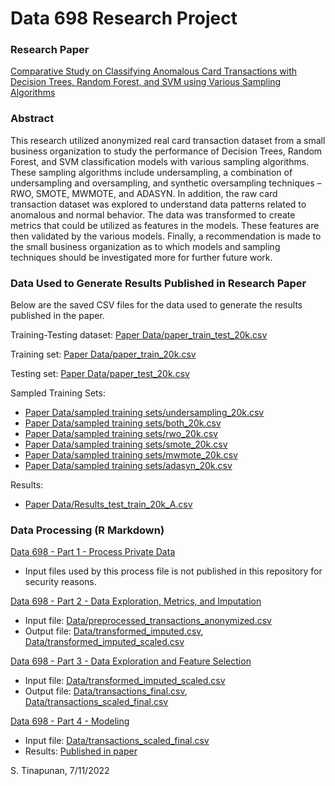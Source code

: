 # Data 698 Research Project

### Research Paper
[Comparative Study on Classifying Anomalous Card Transactions with Decision Trees, Random Forest, and SVM using Various Sampling Algorithms](https://github.com/Shetura36/Data698/blob/main/Data%20698%20Research%20Paper.pdf)

### Abstract
This research utilized anonymized real card transaction dataset from a small business organization to study the performance of Decision Trees, Random Forest, and SVM classification models with various sampling algorithms. These sampling algorithms include undersampling, a combination of undersampling and oversampling, and synthetic oversampling techniques – RWO, SMOTE, MWMOTE, and ADASYN. In addition, the raw card transaction dataset was explored to understand data patterns related to anomalous and normal behavior. The data was transformed to create metrics that could be utilized as features in the models. These features are then validated by the various models. Finally, a recommendation is made to the small business organization as to which models and sampling techniques should be investigated more for further future work.

### Data Used to Generate Results Published in Research Paper

Below are the saved CSV files for the data used to generate the results published in the paper. 

Training-Testing dataset: [Paper Data/paper_train_test_20k.csv](https://github.com/Shetura36/Data698/blob/main/Paper%20Data/paper_train_test_20k.csv)

Training set: [Paper Data/paper_train_20k.csv](https://github.com/Shetura36/Data698/blob/main/Paper%20Data/paper_train_20k.csv)

Testing set: [Paper Data/paper_test_20k.csv](https://github.com/Shetura36/Data698/blob/main/Paper%20Data/paper_test_20k.csv)

Sampled Training Sets: 
- [Paper Data/sampled training sets/undersampling_20k.csv](https://github.com/Shetura36/Data698/blob/main/Paper%20Data/sampled%20training%20sets/undersampling_20k.csv)
- [Paper Data/sampled training sets/both_20k.csv](https://github.com/Shetura36/Data698/blob/main/Paper%20Data/sampled%20training%20sets/both_20k.csv)
- [Paper Data/sampled training sets/rwo_20k.csv](https://github.com/Shetura36/Data698/blob/main/Paper%20Data/sampled%20training%20sets/rwo_20k.csv)
- [Paper Data/sampled training sets/smote_20k.csv](https://github.com/Shetura36/Data698/blob/main/Paper%20Data/sampled%20training%20sets/smote_20k.csv)
- [Paper Data/sampled training sets/mwmote_20k.csv](https://github.com/Shetura36/Data698/blob/main/Paper%20Data/sampled%20training%20sets/mwmote_20k.csv)
- [Paper Data/sampled training sets/adasyn_20k.csv](https://github.com/Shetura36/Data698/blob/main/Paper%20Data/sampled%20training%20sets/adasyn_20k.csv)

Results:
- [Paper Data/Results_test_train_20k_A.csv](https://github.com/Shetura36/Data698/blob/main/Paper%20Data/report%20of%20results/Results_test_train_20k_A.xlsx)

### Data Processing (R Markdown)

[Data 698 - Part 1 - Process Private Data](https://github.com/Shetura36/Data698/blob/main/Data%20698%20-%20Part%201%20-%20Process%20Private%20Data.Rmd)
- Input files used by this process file is not published in this repository for security reasons.

[Data 698 - Part 2 - Data Exploration, Metrics, and Imputation](https://github.com/Shetura36/Data698/blob/main/Data%20698%20-%20Part%202%20-%20Data%20Exploration%2C%20Metrics%2C%20and%20Imputation.Rmd)
- Input file: [Data/preprocessed_transactions_anonymized.csv](https://github.com/Shetura36/Data698/blob/main/Data/preprocessed_transactions_anonymized.csv)
- Output file: [Data/transformed_imputed.csv](https://github.com/Shetura36/Data698/blob/main/Data/transformed_imputed.csv), [Data/transformed_imputed_scaled.csv](https://github.com/Shetura36/Data698/blob/main/Data/transformed_imputed_scaled.csv)

[Data 698 - Part 3 - Data Exploration and Feature Selection](https://github.com/Shetura36/Data698/blob/main/Data%20698%20-%20Part%203%20-%20Data%20Exploration%20and%20Feature%20Selection.Rmd)
- Input file: [Data/transformed_imputed_scaled.csv](https://github.com/Shetura36/Data698/blob/main/Data/transformed_imputed_scaled.csv)
- Output file: [Data/transactions_final.csv](https://github.com/Shetura36/Data698/blob/main/Data/transactions_final.csv), [Data/transactions_scaled_final.csv](https://github.com/Shetura36/Data698/blob/main/Data/transactions_scaled_final.csv)

[Data 698 - Part 4 - Modeling](https://github.com/Shetura36/Data698/blob/main/Data%20698%20-%20Part%204%20-%20Modeling.Rmd)
- Input file: [Data/transactions_scaled_final.csv](https://github.com/Shetura36/Data698/blob/main/Data/transactions_scaled_final.csv)
- Results: [Published in paper](https://github.com/Shetura36/Data698/blob/main/Data%20698%20Research%20Paper.pdf)


S. Tinapunan, 7/11/2022
  

